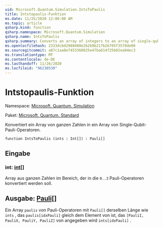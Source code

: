 ```yaml
---
uid: Microsoft.Quantum.Simulation.IntsToPaulis
title: Intstopaulis-Funktion
ms.date: 11/25/2020 12:00:00 AM
ms.topic: article
qsharp.kind: function
qsharp.namespace: Microsoft.Quantum.Simulation
qsharp.name: IntsToPaulis
qsharp.summary: Converts an array of integers to an array of single-qubit Pauli operators.
ms.openlocfilehash: 2333dcbd2988480e2b2b9b217b26705f3578de00
ms.sourcegitcommit: a87c1aa8e7453360025e47ba614f25b02ea84ec3
ms.translationtype: MT
ms.contentlocale: de-DE
ms.lasthandoff: 11/26/2020
ms.locfileid: "96230530"
---
```

# <a name="intstopaulis-function"></a>Intstopaulis-Funktion

Namespace: [Microsoft. Quantum. Simulation](xref:Microsoft.Quantum.Simulation)

Paket: [Microsoft. Quantum. Standard](https://nuget.org/packages/Microsoft.Quantum.Standard)


Konvertiert ein Array von ganzen Zahlen in ein Array von Single-Qubit-Pauli-Operatoren.

```qsharp
function IntsToPaulis (ints : Int[]) : Pauli[]
```


## <a name="input"></a>Eingabe

### <a name="ints--int"></a>int: [int](xref:microsoft.quantum.lang-ref.int)[]

Array aus ganzen Zahlen im Bereich, der in die `0..3`  Pauli-Operatoren konvertiert werden soll.



## <a name="output--pauli"></a>Ausgabe: [Pauli](xref:microsoft.quantum.lang-ref.pauli)[]

Ein Array `paulis` von Pauli-Operatoren mit `Pauli[]` derselben Länge wie `ints` , das `paulis[idxPauli]` gleich dem Element von ist, das `[PauliI, PauliX, PauliY, PauliZ]` von angegeben wird `ints[idxPauli]` .